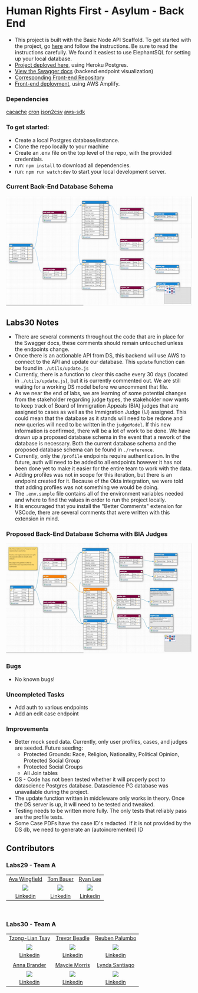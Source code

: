 # Human Rights First - Asylum - Back End

- This project is built with the Basic Node API Scaffold. To get started with the project, go [here](https://docs.labs.lambdaschool.com/labs-api-strarter/) and follow the instructions. Be sure to read the instructions carefully. We found it easiest to use ElephantSQL for setting up your local database.
- [Project deployed here](https://asylum-a-api.herokuapp.com/), using Heroku Postgres.
- [View the Swagger docs](https://asylum-a-api.herokuapp.com/api-docs/) (backend endpoint visualization)
- [Corresponding Front-end Repository](https://github.com/Lambda-School-Labs/human-rights-first-asylum-fe-a)
- [Front-end deployment](https://a.humanrightsfirstasylum.dev/), using AWS Amplify.

### Dependencies

[cacache](https://www.npmjs.com/package/cacache)
[cron](https://www.npmjs.com/package/cron)
[json2csv](https://www.npmjs.com/package/json2csv)
[aws-sdk](https://www.npmjs.com/package/aws-sdk)

### To get started:

- Create a local Postgres database/instance.
- Clone the repo locally to your machine
- Create an .env file on the top level of the repo, with the provided credentials.
- run: `npm install` to download all dependencies.
- run: `npm run watch:dev` to start your local development server.

### Current Back-End Database Schema

![Asylum Case Analyzer - Database Schema](./reference/current_db_schema.png?raw=true)

## Labs30 Notes

- There are several comments throughout the code that are in place for the Swagger docs, these comments should remain untouched unless the endpoints change.
- Once there is an actionable API from DS, this backend will use AWS to connect to the API and update our database. This `update` function can be found in `./utils/update.js`
- Currently, there is a function to clear this cache every 30 days (located in `./utils/update.js`), but it is currently commented out. We are still waiting for a working DS model before we uncomment that file.
- As we near the end of labs, we are learning of some potential changes from the stakeholder regarding judge types, the stakeholder now wants to keep track of Board of Immigration Appeals (BIA) judges that are assigned to cases as well as the Immigration Judge (IJ) assigned. This could mean that the database as it stands will need to be redone and new queries will need to be written in the `judgeModel`. If this new information is confirmed, there will be a lot of work to be done. We have drawn up a proposed database schema in the event that a rework of the database is necessary. Both the current database schema and the proposed database schema can be found in `./reference`.
- Currently, only the `/profile` endpoints require authentication. In the future, auth will need to be added to all endpoints however it has not been done yet to make it easier for the entire team to work with the data.
- Adding profiles was not in scope for this iteration, but there is an endpoint created for it. Because of the Okta integration, we were told that adding profiles was not something we would be doing.
- The `.env.sample` file contains all of the environment variables needed and where to find the values in order to run the project locally.
- It is encouraged that you install the "Better Comments" extension for VSCode, there are several comments that were written with this extension in mind.

### Proposed Back-End Database Schema with BIA Judges

![Asylum Case Analyzer - Database Schema](./reference/proposed_db_schema.jpg?raw=true)

### Bugs

- No known bugs!

### Uncompleted Tasks

- Add auth to various endpoints
- Add an edit case endpoint

### Improvements

- Better mock seed data. Currently, only user profiles, cases, and judges are seeded. Future seeding:
  - Protected Grounds: Race, Religion, Nationality, Political Opinion, Protected Social Group
  - Protected Social Groups
  - All Join tables
- DS - Code has not been tested whether it will properly post to datascience Postgres database. Datascience PG database was unavailable during the project.
- The update function written in middleware only works in theory. Once the DS server is up, it will need to be tested and tweaked.
- Testing needs to be written more fully. The only tests that reliably pass are the profile tests.
- Some Case PDFs have the case ID's redacted. If it is not provided by the DS db, we need to generate an (autoincremented) ID

## Contributors

### Labs29 - Team A

|                                                                                                                                          |                                                                                                                                         |                                                                                                                                              |
| :--------------------------------------------------------------------------------------------------------------------------------------: | :-------------------------------------------------------------------------------------------------------------------------------------: | :------------------------------------------------------------------------------------------------------------------------------------------: |
|                                               [Ava Wingfield](https://github.com/avawing)                                                |                                                 [Tom Bauer](https://github.com/TBau23)                                                  |                                                  [Ryan Lee](https://github.com/SassyFatCat)                                                  |
| [<img src="https://ca.slack-edge.com/ESZCHB482-W014G4L7R1P-5e90ae004407-512" width = "200" align="center"/>](https://github.com/avawing) | [<img src="https://ca.slack-edge.com/ESZCHB482-W015P694SUV-84c590ba765c-512" width = "200" align="center"/>](https://github.com/TBau23) | [<img src="https://ca.slack-edge.com/ESZCHB482-W014G4N2FEV-9b9fece7a4af-512" width = "200" align="center"/>](https://github.com/SassyFatCat) |
|                                          [Linkedin](https://www.linkedin.com/in/avawingfield/)                                           |                                           [Linkedin](https://www.linkedin.com/in/tombauer11/)                                           |                                             [Linkedin](https://www.linkedin.com/in/sassyfatcat/)                                             |

<br />

### Labs30 - Team A

|                                                                                                                                                                               |                                                                                                                                                                              |                                                                                                                                                                                   |
| :---------------------------------------------------------------------------------------------------------------------------------------------------------------------------: | :--------------------------------------------------------------------------------------------------------------------------------------------------------------------------: | :-------------------------------------------------------------------------------------------------------------------------------------------------------------------------------: |
|                                                                [Tzong-Lian Tsay](https://github.com/tzonglian)                                                                |                                                               [Trevor Beadle](https://github.com/TrevorBeadle)                                                               |                                                                [Reuben Palumbo](https://github.com/reubenPalumbo)                                                                 |
| [<img src="https://avatars.githubusercontent.com/u/68922354?s=460&u=93ce3bbc5de94dd89246239b70828545b5dcac5e&v=4" width = "200" align="center"/>](https://github.com/avawing) | [<img src="https://avatars.githubusercontent.com/u/66217015?s=460&u=bc4a490d18d80167985a032f5ca86b9193124a6c&v=4" width = "200" align="center"/>](https://github.com/TBau23) | [<img src="https://avatars.githubusercontent.com/u/68444266?s=460&u=ff38ccc9dcb83047c2134ce9852e0dfef1fae8fb&v=4" width = "200" align="center"/>](https://github.com/SassyFatCat) |
|                                                                [Linkedin](https://www.linkedin.com/in/tltsay/)                                                                |                                                       [Linkedin](https://www.linkedin.com/in/trevor-beadle-1850481b6/)                                                       |                                                              [Linkedin](https://www.linkedin.com/in/reuben-palumbo/)                                                              |
|                                                                                                                                                                               |                                                                                                                                                                              |                                                                                                                                                                                   |
|                                                                [Anna Brander](https://github.com/aelise17264)                                                                 |                                                              [Maycie Morris](https://github.com/maycie-morris)                                                               |                                                                   [Lynda Santiago](https://github.com/lyntechi)                                                                   |
| [<img src="https://avatars.githubusercontent.com/u/66019108?s=460&u=b98ac38b13155691c2189b10914cff7a092ab5a5&v=4" width = "200" align="center"/>](https://github.com/avawing) | [<img src="https://avatars.githubusercontent.com/u/67204638?s=460&u=57c9c3585fd3326f80ce34c02cbb7939a3ddc0fa&v=4" width = "200" align="center"/>](https://github.com/TBau23) | [<img src="https://avatars.githubusercontent.com/u/64440403?s=460&u=ebd52037cfa31421477942f041a43a6ef88267ca&v=4" width = "200" align="center"/>](https://github.com/SassyFatCat) |
|                                                             [Linkedin](https://www.linkedin.com/in/aelise17264/)                                                              |                                                            [Linkedin](https://www.linkedin.com/in/mayciemorris/)                                                             |                                                         [Linkedin](https://www.linkedin.com/in/lynda-santiago-7b58221b4/)                                                         |
